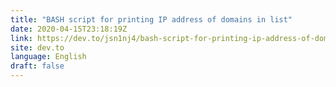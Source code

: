 ```yaml
---
title: "BASH script for printing IP address of domains in list"
date: 2020-04-15T23:18:19Z
link: https://dev.to/jsn1nj4/bash-script-for-printing-ip-address-of-domains-in-list-2eij?utm_medium=RSS&utm_source=news.12bit.vn
site: dev.to
language: English
draft: false
---
```

